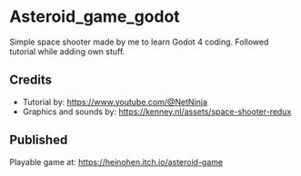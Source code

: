 # Asteroid_game_godot

Simple space shooter made by me to learn Godot 4 coding. Followed tutorial while adding own stuff.

## Credits

* Tutorial by: https://www.youtube.com/@NetNinja
* Graphics and sounds by: https://kenney.nl/assets/space-shooter-redux


## Published

Playable game at: https://heinohen.itch.io/asteroid-game
